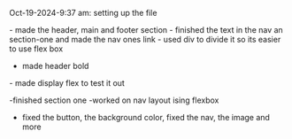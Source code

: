 Oct-19-2024-9:37 am: setting up the file

<html>
- made the header, main and footer section
- finished the text in the nav an section-one and made the nav ones link
- used div to divide it so its easier to use flex box

- made header bold

<Css>
- made display flex to test it out

-finished section one
-worked on nav layout ising flexbox
- fixed the button, the background color, fixed the nav, the image and more

